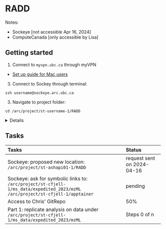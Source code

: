 # RADD


Notes:
- Sockeye [not accessible Apr 16, 2024]
- ComputeCanada [only accessible by Lisa]
 
## Getting started
1. Connect to ```myvpn.ubc.ca``` through myVPN
 - [Set up guide for Mac users](https://ubc.service-now.com/kb_view.do?sysparm_article=KB0017956#macos)
 
3. Connect to Sockey through terminal:
```
ssh username@sockeye.arc.ubc.ca
```

3. Navigate to project folder:
```
cd /arc/project/st-username-1/RADD
```

<details>

4a. Build virtual environment:
 
 ```
 cd $HOME
 
 wget https://repo.anaconda.com/miniconda/Miniconda3-latest-Linux-x86_64.sh
 bash Miniconda3-latest-Linux-x86_64.sh

 conda create --name radd
 conda activate radd
 conda install R; conda install r-tidyverse r-magrittr r-argparse; conda install -c bioconda bioconductor-xcms
 ```
 
 
 Strategy 2: https://www.biostars.org/p/450316/  [tested on ComputeCanada 2024-04-16]
 
 ```
 cd $HOME
 
 wget https://repo.anaconda.com/miniconda/Miniconda3-latest-Linux-x86_64.sh
 bash Miniconda3-latest-Linux-x86_64.sh
 
 base_dir=$(echo $PWD)
 
 export PATH=$base_dir/miniconda/bin:$PATH
 source ~/.bashrc
 echo -e "$base_dir/miniconda/etc/profile.d/conda.sh" >> ~/.profile
 conda init bash
 
 # installing Mamba for fasta downloading of packages in conda
 conda install mamba -n base -c conda-forge -y
 conda update conda -y
 conda update --all
 
 # Creating R environment in conda
 mamba create -n R -c conda-forge r-base -y

 # Activating R environment
 conda activate R
 mamba install -c conda-forge r-essentials

 ```

4b. Use apptainer(?)


Note: To undo initialization of conda upon startup, issue:
```conda init --reverse $SHELL```

</details>



## Tasks

| Tasks | Status |
| :-- | :-- |
| Sockeye: proposed new location: ```/arc/project/st-ashapi01-1/RADD``` | request sent on 2024-04-16 |
| Sockeye: ask for symbolic links to: <br>```/arc/project/st-cfjell-1/ms_data/expedited_2023/mzML```<br>```/arc/project/st-cfjell-1/apptainer``` | pending |
| Access to Chris' GitRepo | 50% |
| Part 1: replicate analysis on data under ```/arc/project/st-cfjell-1/ms_data/expedited_2023/mzML``` | Steps 0 of n |

